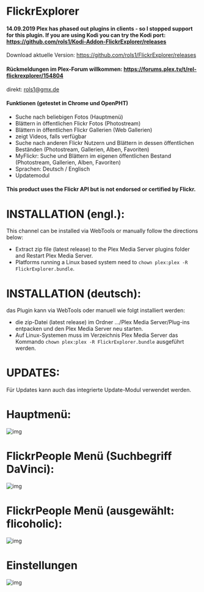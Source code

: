 FlickrExplorer
==============
#### 14.09.2019 Plex has phased out plugins in clients - so I stopped support for this plugin. If you are using Kodi you can try the Kodi port: https://github.com/rols1/Kodi-Addon-FlickrExplorer/releases

Download aktuelle Version: https://github.com/rols1/FlickrExplorer/releases

#### Rückmeldungen im Plex-Forum willkommen: https://forums.plex.tv/t/rel-flickrexplorer/154804
direkt: rols1@gmx.de 
  
#### Funktionen (getestet in Chrome und OpenPHT)

- Suche nach beliebigen Fotos (Hauptmenü)
- Blättern in öffentlichen Flickr Fotos (Photostream)
- Blättern in öffentlichen Flickr Gallerien (Web Gallerien)
- zeigt Videos, falls verfügbar
- Suche nach anderen Flickr Nutzern und Blättern in dessen öffentlichen Beständen (Photostream, Gallerien, Alben, Favoriten)
- MyFlickr: Suche und Blättern im eigenen öffentlichen Bestand (Photostream, Gallerien, Alben, Favoriten)
- Sprachen: Deutsch / Englisch
- Updatemodul

#### This product uses the Flickr API but is not endorsed or certified by Flickr.


INSTALLATION (engl.):
===================  
This channel can be installed via WebTools or manually follow the directions below:
- Extract zip file (latest release) to the Plex Media Server plugins folder and Restart Plex Media Server.
- Platforms running a Linux based system need to ```chown plex:plex -R FlickrExplorer.bundle```.


INSTALLATION (deutsch):
=================== 
das Plugin kann via WebTools oder manuell wie folgt installiert werden:
- die zip-Datei (latest release) im Ordner …/Plex Media Server/Plug-ins entpacken und den Plex Media Server neu starten.
- Auf Linux-Systemen muss im Verzeichnis Plex Media Server das Kommando ```chown plex:plex -R FlickrExplorer.bundle``` ausgeführt werden.


UPDATES:
===================  
Für Updates kann auch das integrierte Update-Modul verwendet werden.
 
 Hauptmenü:
===================  
![img](https://discourse-cdn-sjc1.com/plex/uploads/default/original/3X/7/0/701551f9e411b99e20e743c017060564c55415e1.png)

FlickrPeople Menü (Suchbegriff DaVinci):
===================  
![img](https://discourse-cdn-sjc1.com/plex/uploads/default/optimized/3X/9/5/95f8d88e5df1d201b3caa8e71d520f7c4f42f384_1_690x160.png)  

FlickrPeople Menü (ausgewählt: flicoholic):
===================  
![img](https://discourse-cdn-sjc1.com/plex/uploads/default/optimized/3X/2/3/239fd1256b08408e22719ff9f8df32607c6eaefd_1_690x171.png)

Einstellungen
===================  
![img](https://discourse-cdn-sjc1.com/plex/uploads/default/optimized/3X/b/c/bcec309ee562bbf3997107bf4ad3de9d6a166f43_1_536x500.png)



